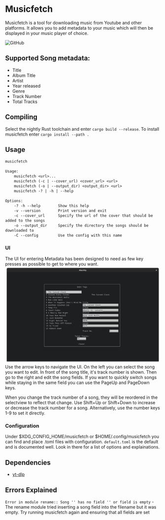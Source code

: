 # Musicfetch
Musicfetch is a tool for downloading music from Youtube and other platforms. It allows you to add metadata to your music which will then be displayed in your music player of choice. 

![GitHub](https://img.shields.io/github/license/FriederHannenheim/Musicfetch?logo=gnu)

## Supported Song metadata:
- Title
- Album Title
- Artist
- Year released
- Genre
- Track Number
- Total Tracks

## Compiling
Select the nightly Rust toolchain and enter `cargo build --release`. To install musicfetch enter `cargo install --path .`

## Usage
```
musicfetch

Usage:
    musicfetch <url>...
    musicfetch (-c | --cover_url) <cover_url> <url>
    musicfetch (-o | --output_dir) <output_dir> <url>
    musicfetch -? | -h | --help

Options:
    -? -h --help        Show this help
    -v --version        Print version and exit
    -c --cover_url      Specify the url of the cover that should be added to the songs
    -o --output_dir     Specify the directory the songs should be downloaded to
    -C --config         Use the config with this name
```

### UI
The UI for entering Metadata has been designed to need as few key presses as possible to get to where you want.
![tagui](images/tagui.png)
Use the arrow keys to navigate the UI.
On the left you can select the song you want to edit. In front of the song title, it's track number is shown. Then go to the right and edit the song fields. If you want to quickly switch songs while staying in the same field you can use the PageUp and PageDown keys.

When you change the track number of a song, they will be reordered in the selectview to reflect that change. Use Shift+Up or Shift+Down to increase or decrease the track number for a song. Alternatively, use the number keys 1-9 to set it directly.

### Configuration
Under $XDG_CONFIG_HOME/musicfetch or $HOME/.config/musicfetch you can find and place .toml files with configuration. `default.toml` is the default and is documented well. Look in there for a list of options and explainations.

## Dependencies
- [yt-dlp](https://github.com/yt-dlp/yt-dlp)

## Errors Explained
`Error in module rename:: Song '' has no field '' or field is empty` - The rename module tried inserting a song field into the filename but it was empty. Try running musicfetch again and ensuring that all fields are set